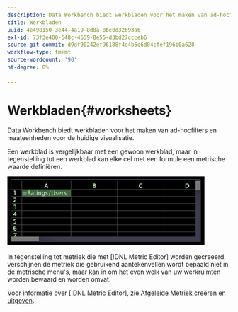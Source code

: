 ```yaml
---
description: Data Workbench biedt werkbladen voor het maken van ad-hocfilters en maateenheden voor de huidige visualisatie.
title: Werkbladen
uuid: 4e498150-3e44-4a19-8d8a-8be0d32693a6
exl-id: 73f3e400-648c-4659-8e55-d3bd27ccceb6
source-git-commit: d9df90242ef96188f4e4b5e6d04cfef196b0a628
workflow-type: tm+mt
source-wordcount: '90'
ht-degree: 0%

---
```


# Werkbladen{#worksheets}

Data Workbench biedt werkbladen voor het maken van ad-hocfilters en maateenheden voor de huidige visualisatie.

Een werkblad is vergelijkbaar met een gewoon werkblad, maar in tegenstelling tot een werkblad kan elke cel met een formule een metrische waarde definiëren.

![](assets/vis_Worksheet_TextAndFormula.png)

In tegenstelling tot metriek die met [!DNL Metric Editor] worden gecreeerd, verschijnen de metriek die gebruikend aantekenvellen wordt bepaald niet in de metrische menu&#39;s, maar kan in om het even welk van uw werkruimten worden bewaard en worden omvat.

Voor informatie over [!DNL Metric Editor], zie [Afgeleide Metriek creëren en uitgeven](../../../../home/c-get-started/c-admin-intrf/c-prof-mgr/c-drvd-mtrcs.md#concept-e41723b342a849309874b26232224a40).
